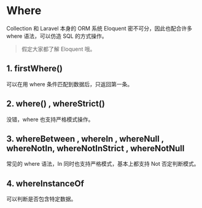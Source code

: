 # Where
Collection 和 Laravel 本身的 ORM 系统 Eloquent 密不可分，因此也配合许多 where 语法，可以仿造 SQL 的方式操作。

> 假定大家都了解 Eloquent 哦。

## 1. firstWhere()
可以在用 where 条件匹配到数据后，只返回第一条。

## 2. where() , whereStrict()
没错，where 也支持严格模式操作。

## 3. whereBetween , whereIn , whereNull , whereNotIn, whereNotInStrict , whereNotNull
常见的 where 语法，In 同时也支持严格模式，基本上都支持 Not 否定判断模式。

## 4. whereInstanceOf
可以判断是否包含特定数据。
